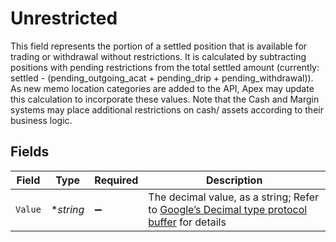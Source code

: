 # Unrestricted

This field represents the portion of a settled position that is available for trading or withdrawal without restrictions. It is calculated by subtracting positions with pending restrictions from the total settled amount (currently: settled - (pending_outgoing_acat + pending_drip + pending_withdrawal)). As new memo location categories are added to the API, Apex may update this calculation to incorporate these values. Note that the Cash and Margin systems may place additional restrictions on cash/ assets according to their business logic.


## Fields

| Field                                                                                                                                                                                                              | Type                                                                                                                                                                                                               | Required                                                                                                                                                                                                           | Description                                                                                                                                                                                                        |
| ------------------------------------------------------------------------------------------------------------------------------------------------------------------------------------------------------------------ | ------------------------------------------------------------------------------------------------------------------------------------------------------------------------------------------------------------------ | ------------------------------------------------------------------------------------------------------------------------------------------------------------------------------------------------------------------ | ------------------------------------------------------------------------------------------------------------------------------------------------------------------------------------------------------------------ |
| `Value`                                                                                                                                                                                                            | **string*                                                                                                                                                                                                          | :heavy_minus_sign:                                                                                                                                                                                                 | The decimal value, as a string; Refer to [Google’s Decimal type protocol buffer](https://github.com/googleapis/googleapis/blob/40203ca1880849480bbff7b8715491060bbccdf1/google/type/decimal.proto#L33) for details |
